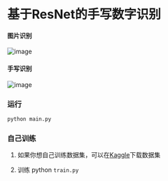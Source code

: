 # 基于ResNet的手写数字识别
#### 图片识别
![image](https://github.com/tansen87/handwrittenSymbolRecognition/assets/98570790/f295e5e7-27c0-45fc-b981-14006e7be686)
#### 手写识别
![image](https://github.com/tansen87/handwrittenSymbolRecognition/assets/98570790/35931cbe-ac04-4f3e-a627-ed42c873e1ad)

### 运行
```bash
python main.py
```

### 自己训练
1. 如果你想自己训练数据集，可以在[Kaggle](https://www.kaggle.com/xainano/handwrittenmathsymbols)下载数据集

2. 训练 python `train.py`
